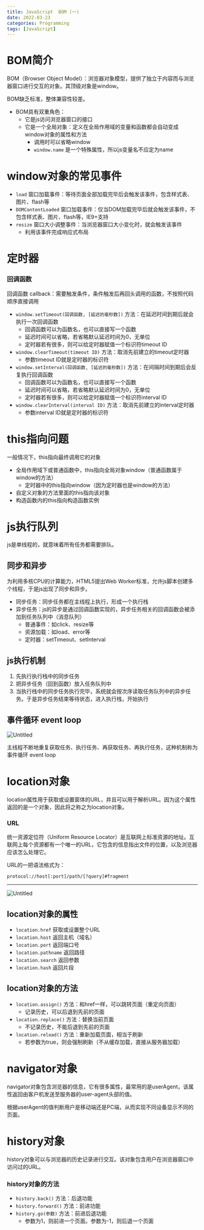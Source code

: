 ```yaml
---
title: JavaScript  BOM (一)
date: 2022-03-23
categories: Programming
tags: [JavaScript]
---
```


# BOM简介

BOM（Browser Object Model）：浏览器对象模型，提供了独立于内容而与浏览器窗口进行交互的对象。其顶级对象是window。

BOM缺乏标准，整体兼容性较差。

- BOM具有双重角色：
    - 它是js访问浏览器窗口的接口
    - 它是一个全局对象：定义在全局作用域的变量和函数都会自动变成window对象的属性和方法
        - 调用时可以省略window
        - `window.name` 是一个特殊属性，所以js变量名不应定为name

# window对象的常见事件

- `load` 窗口加载事件：等待页面全部加载完毕后会触发该事件，包含样式表、图片、flash等
- `DOMContentLoaded` 窗口加载事件：仅当DOM加载完毕后就会触发该事件，不包含样式表、图片、flash等，IE9+支持
- `resize` 窗口大小调整事件：当浏览器窗口大小变化时，就会触发该事件
    - 利用该事件完成响应式布局

# 定时器

### 回调函数

回调函数 callback：需要触发条件，条件触发后再回头调用的函数，不按照代码顺序直接调用

- `window.setTimeout(回调函数, [延迟的毫秒数])` 方法：在延迟时间到期后就会执行一次回调函数
    - 回调函数可以为函数名，也可以直接写一个函数
    - 延迟时间可以省略，若省略默认延迟时间为0，无单位
    - 定时器若有很多，则可以给定时器赋值一个标识符timeout ID
- `window.clearTimeout(timeout ID)` 方法：取消先前建立的timeout定时器
    - 参数timeout ID就是定时器的标识符
- `window.setInterval(回调函数, [延迟的毫秒数])` 方法：在间隔时间到期后会反复执行回调函数
    - 回调函数可以为函数名，也可以直接写一个函数
    - 延迟时间可以省略，若省略默认延迟时间为0，无单位
    - 定时器若有很多，则可以给定时器赋值一个标识符interval ID
- `window.clearInterval(interval ID)` 方法：取消先前建立的interval定时器
    - 参数interval ID就是定时器的标识符

# this指向问题

一般情况下，this指向最终调用它的对象

- 全局作用域下或普通函数中，this指向全局对象window（普通函数属于window的方法）
    - 定时器中的this指向window（因为定时器也是window的方法）
- 自定义对象的方法里面的this指向该对象
- 构造函数内的this指向构造函数实例

# js执行队列

js是单线程的，就意味着所有任务都需要排队。

## 同步和异步

为利用多核CPU的计算能力，HTML5提出Web Worker标准，允许js脚本创建多个线程，于是js出现了同步和异步。

- 同步任务：同步任务都在主线程上执行，形成一个执行栈
- 异步任务：js的异步是通过回调函数实现的，异步任务相关的回调函数会被添加到任务队列中（消息队列）
    - 普通事件：如click、resize等
    - 资源加载：如load、error等
    - 定时器：setTimeout、setInterval

## js执行机制

1. 先执行执行栈中的同步任务
2. 把异步任务（回到函数）放入任务队列中
3. 当执行栈中的同步任务执行完毕，系统就会按次序读取任务队列中的异步任务。于是异步任务结束等待状态，进入执行栈，开始执行

## 事件循环 event loop

![Untitled](/images/js-bom-1.png)

主线程不断地重复获取任务、执行任务、再获取任务、再执行任务，这种机制称为事件循环 event loop

# location对象

location属性用于获取或设置窗体的URL，并且可以用于解析URL。因为这个属性返回的是一个对象，因此将之称之为location对象。

### URL

统一资源定位符（Uniform Resource Locator）是互联网上标准资源的地址。互联网上每个资源都有一个唯一的URL，它包含的信息指出文件的位置，以及浏览器应该怎么处理它。

URL的一把语法格式为：

`protocol://host[:port]/path/[?query]#fragment` 

---

![Untitled](/images/js-bom-2.png)

## location对象的属性

- `location.href` 获取或设置整个URL
- `location.host` 返回主机（域名）
- `location.port` 返回端口号
- `location.pathname` 返回路径
- `location.search` 返回参数
- `location.hash` 返回片段

## location对象的方法

- `location.assign()` 方法：和href一样，可以跳转页面（重定向页面）
    - 记录历史，可以后退到先前的页面
- `location.replace()` 方法：替换当前页面
    - 不记录历史，不能后退到先前的页面
- `location.reload()` 方法：重新加载页面，相当于刷新
    - 若参数为true，则会强制刷新（不从缓存加载，直接从服务器加载）

# navigator对象

navigator对象包含浏览器的信息，它有很多属性，最常用的是userAgent，该属性返回由客户机发送至服务器的user-agent头部的值。

根据userAgent的值判断用户是移动端还是PC端，从而实现不同设备显示不同的页面。

# history对象

history对象可以与浏览器的历史记录进行交互。该对象包含用户在浏览器窗口中访问过的URL。

### history对象的方法

- `history.back()` 方法：后退功能
- `history.forward()` 方法：前进功能
- `history.go(参数)` 方法：前进后退功能
    - 参数为1，则前进一个页面。参数为-1，则后退一个页面